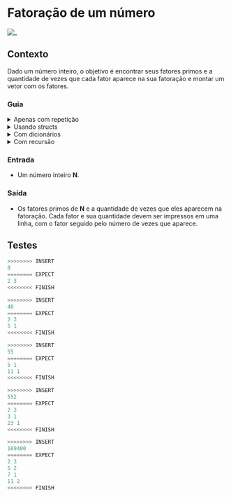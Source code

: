 # Fatoração de um número

![_](cover.jpg)

## Contexto

Dado um número inteiro, o objetivo é encontrar seus fatores primos e a quantidade de vezes que cada fator aparece na sua fatoração e montar um vetor com os fatores.

### Guia

<details> <summary>Apenas com repetição</summary>

Você pode seguir o seguinte algoritmo:

```go
fator = 2
contagem = 0
enquanto valor != 1
    se for possível dividir por fator
        divida e incremente a contagem
    se não
        incremente o fator
        zere a contagem
        imprima se tiver contado algo
```

</details>
<details> <summary>Usando structs</summary>

Crie uma struct para armazenar o fator e a quantidade de vezes que ele aparece e uma função para retornar a lista de fatores.

```go
type Fator struct {
    num int
    qtd int
}

def calc_fatores(num int) []Fator {
    ...
}
```

</details>

<details> <summary>Com dicionários</summary>

Crie uma função que retorna um mapa onde a chave é o fator primo e o valor é a quantidade de vezes que ele aparece.

```go
def calc_fatores(num int) map[int]int {
    ...
}
```

</details>
<details> <summary>Com recursão</summary>

Crie uma função recursiva que recebe o número e use recursão para ir decompondo esse número e alimentando um mapa para armazenar os fatores e suas quantidades.

```go
def calc_fatores(num int, resp map[int]int) {
    ...
}
```

</details>

### Entrada

- Um número inteiro **N**.

### Saída

- Os fatores primos de **N** e a quantidade de vezes que eles aparecem na fatoração. Cada fator e sua quantidade devem ser impressos em uma linha, com o fator seguido pelo número de vezes que aparece.

## Testes

``` py
>>>>>>>> INSERT
8
======== EXPECT
2 3
<<<<<<<< FINISH
```

```py
>>>>>>>> INSERT
40
======== EXPECT
2 3
5 1
<<<<<<<< FINISH
```

```py
>>>>>>>> INSERT
55
======== EXPECT
5 1
11 1
<<<<<<<< FINISH
```

```py
>>>>>>>> INSERT
552
======== EXPECT
2 3
3 1
23 1
<<<<<<<< FINISH
```

```py
>>>>>>>> INSERT
169400
======== EXPECT
2 3
5 2
7 1
11 2
<<<<<<<< FINISH

```

